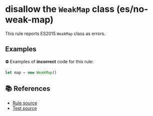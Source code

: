 # disallow the `WeakMap` class (es/no-weak-map)

This rule reports ES2015 `WeakMap` class as errors.

## Examples

⛔ Examples of **incorrect** code for this rule:

```js
let map = new WeakMap()
```

## 📚 References

- [Rule source](../../lib/rules/no-weak-map.js)
- [Test source](../../tests/lib/rules/no-weak-map.js)
